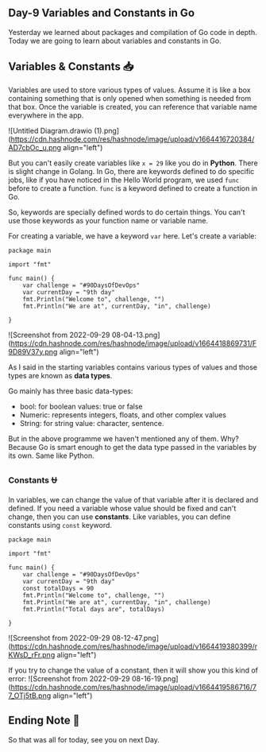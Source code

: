 ## Day-9 Variables and Constants in Go

Yesterday we learned about packages and compilation of Go code in depth. Today we are going to learn about variables and constants in Go.

## Variables & Constants 📥
Variables are used to store various types of values. Assume it is like a box containing something that is only opened when something is needed from that box. Once the variable is created, you can reference that variable name everywhere in the app.

![Untitled Diagram.drawio (1).png](https://cdn.hashnode.com/res/hashnode/image/upload/v1664416720384/AD7cbOc_u.png align="left")

But you can't easily create variables like ``x = 29`` like you do in **Python**. There is slight change in Golang. In Go, there are keywords defined to do specific jobs, like if you have noticed in the Hello World program, we used ``func`` before to create a function. ``func`` is a keyword defined to create a function in Go.

So, keywords are specially defined words to do certain things. You can't use those keywords as your function name or variable name.

For creating a variable, we have a keyword ``var`` here. Let's create a variable:

```
package main

import "fmt"

func main() {
    var challenge = "#90DaysOfDevOps"
    var currentDay = "9th day"
    fmt.Println("Welcome to", challenge, "")
    fmt.Println("We are at", currentDay, "in", challenge)

}
```


![Screenshot from 2022-09-29 08-04-13.png](https://cdn.hashnode.com/res/hashnode/image/upload/v1664418869731/F9D89V37y.png align="left")

As I said in the starting variables contains various types of values and those types are known as **data types**.

Go mainly has three basic data-types: 
- bool: for boolean values: true or false 
- Numeric: represents integers, floats, and other complex values 
- String: for string value: character, sentence.

But in the above programme we haven't mentioned any of them. Why? Because Go is smart enough to get the data type passed in the variables by its own. Same like Python.

### Constants ⛎
In variables, we can change the value of that variable after it is declared and defined. If you need a variable whose value should be fixed and can't change, then you can use **constants**.
Like variables, you can define constants using ``const`` keyword.

```
package main

import "fmt"

func main() {
    var challenge = "#90DaysOfDevOps"
    var currentDay = "9th day"
    const totalDays = 90
    fmt.Println("Welcome to", challenge, "")
    fmt.Println("We are at", currentDay, "in", challenge)
    fmt.Println("Total days are", totalDays)

}

```

![Screenshot from 2022-09-29 08-12-47.png](https://cdn.hashnode.com/res/hashnode/image/upload/v1664419380399/rKWsD_rFr.png align="left")

If you try to change the value of a constant, then it will show you this kind of error:
![Screenshot from 2022-09-29 08-16-19.png](https://cdn.hashnode.com/res/hashnode/image/upload/v1664419586716/77_OTj5tB.png align="left")

## Ending Note 👋
So that was all for today, see you on next Day.






